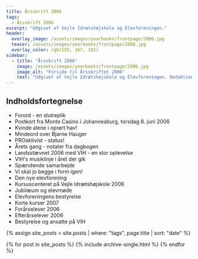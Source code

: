 ```yaml
---
title: Årsskrift 2006
tags:
  - Årsskrift 2006
excerpt: "Udgivet af Vejle Idrætshøjskole og Elevforeningen."
header:
  overlay_image: /assets/images/yearbooks/frontpage/2006.jpg
  teaser: /assets/images/yearbooks/frontpage/2006.jpg
  overlay_color: rgb(155, 167, 102)
sidebar:
  - title: "Årsskrift 2006"
    image: /assets/images/yearbooks/frontpage/2006.jpg
    image_alt: "Forside til Årsskriftet 2006"
    text: "Udgivet af Vejle Idrætshøjskole og Elevforeningen. Redaktion: Anders Krintel, Bent Serup og Torben Espersen."
---
```


## Indholdsfortegnelse

- Forord - en slutreplik
- Postkort fra Monte Casino i Johannesburg, torsdag 8. juni 2006
- Kvinde alene i oprørt hav!
- Mindeord over Bjarne Hauger
- PROaktivist - status!
- Årets gang - notater fra dagbogen
- Landsstævnet 2006 med VIH - en stor oplevelse
- VIH's musiklinje i året der gik
- Spændende samarbejde
- Vi skal jo begge i form igen!
- Den nye elevforening
- Kursuscenteret på Vejle Idrætshøjskole 2006
- Jubilæum og elevmøde
- Elevforeningens bestyrelse
- Korte kurser 2007
- Forårselever 2006
- Efterårselever 2006
- Bestyrelse og ansatte på VIH

{% assign site_posts = site.posts | where: "tags", page.title | sort: "date" %}

<div class="grid__wrapper">
  {% for post in site_posts %}
    {% include archive-single.html %}
  {% endfor %}
</div>

